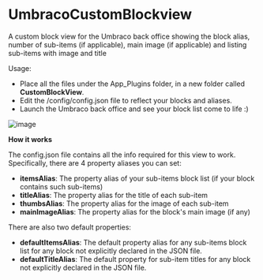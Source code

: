 # UmbracoCustomBlockview
A custom block view for the Umbraco back office showing the block alias, number of sub-items (if applicable), main image (if applicable) and listing sub-items with image and title

Usage:
- Place all the files under the App_Plugins folder, in a new folder called **CustomBlockView**.
- Edit the /config/config.json file to reflect your blocks and aliases.
- Launch the Umbraco back office and see your block list come to life :)


![image](https://user-images.githubusercontent.com/1838996/142765239-06c1b0e7-3e8a-46ed-8a8a-c7a7b9f9471a.png)

**How it works**

The config.json file contains all the info required for this view to work. Specifically, there are 4 property aliases you can set:

- **itemsAlias**: The property alias of your sub-items block list (if your block contains such sub-items)
- **titleAlias**: The property alias for the title of each sub-item
- **thumbsAlias**: The property alias for the image of each sub-item
- **mainImageAlias**: The property alias for the block's main image (if any)

There are also two default properties:
- **defaultItemsAlias**: The default property alias for any sub-items block list for any block not explicitly declared in the JSON file.
- **defaultTitleAlias**: The default property for sub-item titles for any block not explicitly declared in the JSON file.


